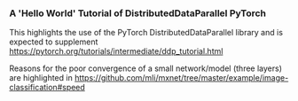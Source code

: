 ### A 'Hello World' Tutorial of DistributedDataParallel PyTorch

This highlights the use of the PyTorch DistributedDataParallel library and is expected to supplement https://pytorch.org/tutorials/intermediate/ddp_tutorial.html 

Reasons for the poor convergence of a small network/model (three layers)   are highlighted in https://github.com/mli/mxnet/tree/master/example/image-classification#speed
